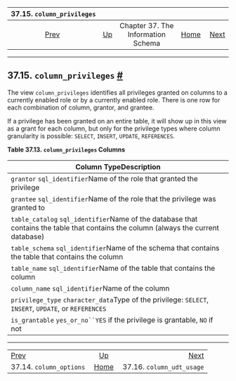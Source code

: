 

|                    37.15. `column_privileges`                   |                                                                    |                                    |                                                       |                                                                     |
| :-------------------------------------------------------------: | :----------------------------------------------------------------- | :--------------------------------: | ----------------------------------------------------: | ------------------------------------------------------------------: |
| [Prev](infoschema-column-options.html "37.14. column_options")  | [Up](information-schema.html "Chapter 37. The Information Schema") | Chapter 37. The Information Schema | [Home](index.html "PostgreSQL 17devel Documentation") |  [Next](infoschema-column-udt-usage.html "37.16. column_udt_usage") |

***

## 37.15. `column_privileges` [#](#INFOSCHEMA-COLUMN-PRIVILEGES)

The view `column_privileges` identifies all privileges granted on columns to a currently enabled role or by a currently enabled role. There is one row for each combination of column, grantor, and grantee.

If a privilege has been granted on an entire table, it will show up in this view as a grant for each column, but only for the privilege types where column granularity is possible: `SELECT`, `INSERT`, `UPDATE`, `REFERENCES`.

**Table 37.13. `column_privileges` Columns**

| Column TypeDescription                                                                                                              |
| ----------------------------------------------------------------------------------------------------------------------------------- |
| `grantor` `sql_identifier`Name of the role that granted the privilege                                                               |
| `grantee` `sql_identifier`Name of the role that the privilege was granted to                                                        |
| `table_catalog` `sql_identifier`Name of the database that contains the table that contains the column (always the current database) |
| `table_schema` `sql_identifier`Name of the schema that contains the table that contains the column                                  |
| `table_name` `sql_identifier`Name of the table that contains the column                                                             |
| `column_name` `sql_identifier`Name of the column                                                                                    |
| `privilege_type` `character_data`Type of the privilege: `SELECT`, `INSERT`, `UPDATE`, or `REFERENCES`                               |
| `is_grantable` `yes_or_no``YES` if the privilege is grantable, `NO` if not                                                          |

***

|                                                                 |                                                                    |                                                                     |
| :-------------------------------------------------------------- | :----------------------------------------------------------------: | ------------------------------------------------------------------: |
| [Prev](infoschema-column-options.html "37.14. column_options")  | [Up](information-schema.html "Chapter 37. The Information Schema") |  [Next](infoschema-column-udt-usage.html "37.16. column_udt_usage") |
| 37.14. `column_options`                                         |        [Home](index.html "PostgreSQL 17devel Documentation")       |                                           37.16. `column_udt_usage` |

